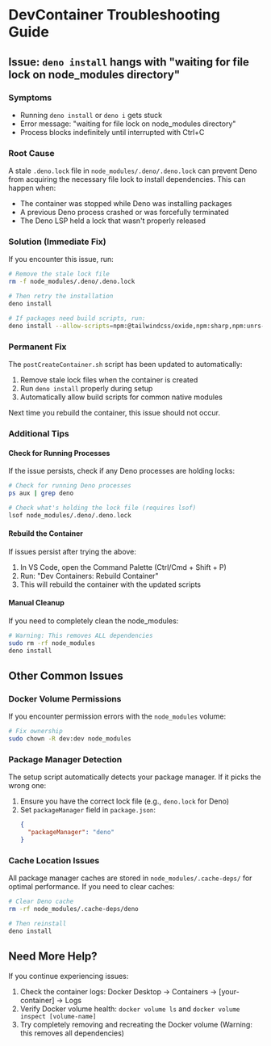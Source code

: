 # DevContainer Troubleshooting Guide

## Issue: `deno install` hangs with "waiting for file lock on node_modules directory"

### Symptoms

- Running `deno install` or `deno i` gets stuck
- Error message: "waiting for file lock on node_modules directory"
- Process blocks indefinitely until interrupted with Ctrl+C

### Root Cause

A stale `.deno.lock` file in `node_modules/.deno/.deno.lock` can prevent Deno from acquiring the necessary file lock to install dependencies. This can happen when:

- The container was stopped while Deno was installing packages
- A previous Deno process crashed or was forcefully terminated
- The Deno LSP held a lock that wasn't properly released

### Solution (Immediate Fix)

If you encounter this issue, run:

```bash
# Remove the stale lock file
rm -f node_modules/.deno/.deno.lock

# Then retry the installation
deno install

# If packages need build scripts, run:
deno install --allow-scripts=npm:@tailwindcss/oxide,npm:sharp,npm:unrs-resolver
```

### Permanent Fix

The `postCreateContainer.sh` script has been updated to automatically:

1. Remove stale lock files when the container is created
2. Run `deno install` properly during setup
3. Automatically allow build scripts for common native modules

Next time you rebuild the container, this issue should not occur.

### Additional Tips

#### Check for Running Processes

If the issue persists, check if any Deno processes are holding locks:

```bash
# Check for running Deno processes
ps aux | grep deno

# Check what's holding the lock file (requires lsof)
lsof node_modules/.deno/.deno.lock
```

#### Rebuild the Container

If issues persist after trying the above:

1. In VS Code, open the Command Palette (Ctrl/Cmd + Shift + P)
2. Run: "Dev Containers: Rebuild Container"
3. This will rebuild the container with the updated scripts

#### Manual Cleanup

If you need to completely clean the node_modules:

```bash
# Warning: This removes ALL dependencies
sudo rm -rf node_modules
deno install
```

## Other Common Issues

### Docker Volume Permissions

If you encounter permission errors with the `node_modules` volume:

```bash
# Fix ownership
sudo chown -R dev:dev node_modules
```

### Package Manager Detection

The setup script automatically detects your package manager. If it picks the wrong one:

1. Ensure you have the correct lock file (e.g., `deno.lock` for Deno)
2. Set `packageManager` field in `package.json`:
   ```json
   {
     "packageManager": "deno"
   }
   ```

### Cache Location Issues

All package manager caches are stored in `node_modules/.cache-deps/` for optimal performance. If you need to clear caches:

```bash
# Clear Deno cache
rm -rf node_modules/.cache-deps/deno

# Then reinstall
deno install
```

## Need More Help?

If you continue experiencing issues:

1. Check the container logs: Docker Desktop → Containers → [your-container] → Logs
2. Verify Docker volume health: `docker volume ls` and `docker volume inspect [volume-name]`
3. Try completely removing and recreating the Docker volume (Warning: this removes all dependencies)

